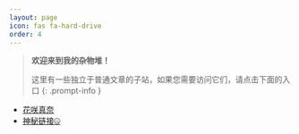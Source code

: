 ```yaml
---
layout: page
icon: fas fa-hard-drive
order: 4
---
```


> **欢迎来到我的杂物堆！**
>
> 这里有一些独立于普通文章的子站，如果您需要访问它们，请点击下面的入口
{: .prompt-info }

- [花咲真奈](https://manalogues.com/mana)
- [神秘链接🤐](https://manalogues.com/a_quarter_of_starry_sky)
